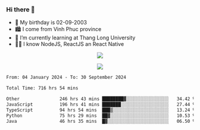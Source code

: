 ### Hi there 👋
- 🎂 My birthday is 02-09-2003
- 🏙️ I come from Vinh Phuc province
- 🌱 I’m currently learning at Thang Long University
- 🧑‍💻 I know NodeJS, ReactJS an React Native
<p align="center"><img src="https://github-readme-stats.vercel.app/api?username=tmquang0209&show_icons=true&theme=gradient"></p>
<p align="center"><img src="https://github-readme-stats.vercel.app/api/top-langs/?username=tmquang0209&hide=scss,css&langs_count=10"></p>
<!--START_SECTION:waka-->

```txt
From: 04 January 2024 - To: 30 September 2024

Total Time: 716 hrs 54 mins

Other               246 hrs 43 mins ████████▓░░░░░░░░░░░░░░░░   34.42 %
JavaScript          196 hrs 41 mins ███████░░░░░░░░░░░░░░░░░░   27.44 %
TypeScript          94 hrs 54 mins  ███▒░░░░░░░░░░░░░░░░░░░░░   13.24 %
Python              75 hrs 29 mins  ██▓░░░░░░░░░░░░░░░░░░░░░░   10.53 %
Java                46 hrs 35 mins  █▓░░░░░░░░░░░░░░░░░░░░░░░   06.50 %
```

<!--END_SECTION:waka-->
